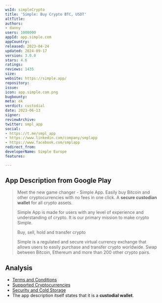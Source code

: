 ```yaml
---
wsId: simpleCrypto
title: 'Simple: Buy Сrypto BTC, USDT'
altTitle: 
authors:
- danny
users: 1000000
appId: app.simple.com
appCountry: 
released: 2023-04-24
updated: 2024-09-17
version: 3.0.0
stars: 4.6
ratings: 
reviews: 1435
size: 
website: https://simple.app/
repository: 
issue: 
icon: app.simple.com.png
bugbounty: 
meta: ok
verdict: custodial
date: 2023-06-13
signer: 
reviewArchive: 
twitter: smpl_app
social:
- https://t.me/smpl_app
- https://www.linkedin.com/company/smplapp
- https://www.facebook.com/smplapp
redirect_from: 
developerName: Simple Europe
features: 

---
```


## App Description from Google Play 

> Meet the new game changer - Simple App. Easily buy Bitcoin and other cryptocurrencies with no fees in one click. A **secure custodian wallet** for all crypto assets.
>
> Simple App is made for users with any level of experience and understanding of crypto. It is our primary mission to make crypto Simple.
>
> Buy, sell, hold and transfer crypto
> 
> Simple is a regulated and secure virtual currency exchange that allows users to easily purchase and transfer crypto worldwide. Swap between Bitcoin, Ethereum and more than 200 other crypto pairs.

## Analysis 

- [Terms and Conditions](https://simple.app/terms-and-conditions/)
- [Supported Cryptocurrencies](https://helpcenter.simple.app/en/article/crypto-assets-available-in-the-simple-app-1pz50ij/)
- [Security and Cold Storage](https://simple.app/security/)
- The app description itself states that it is a **custodial wallet**.
